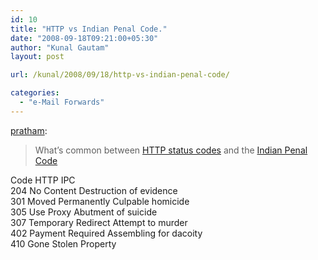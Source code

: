 ```yaml
---
id: 10
title: "HTTP vs Indian Penal Code."
date: "2008-09-18T09:21:00+05:30"
author: "Kunal Gautam"
layout: post

url: /kunal/2008/09/18/http-vs-indian-penal-code/

categories:
  - "e-Mail Forwards"
---
```


[pratham](http://pratham.name/post/47969417/http-vs-indian-penal-code):

> What’s common between [HTTP status codes](http://en.wikipedia.org/wiki/List_of_HTTP_status_codes) and the [Indian Penal Code](http://www.vakilno1.com/bareacts/IndianPenalCode/indianpenalcode1.htm)

Code HTTP IPC  
204 No Content Destruction of evidence  
301 Moved Permanently Culpable homicide  
305 Use Proxy Abutment of suicide  
307 Temporary Redirect Attempt to murder  
402 Payment Required Assembling for dacoity  
410 Gone Stolen Property
